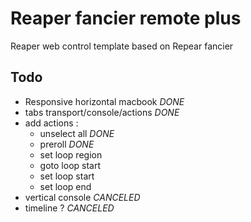 Reaper fancier remote plus
==========================

Reaper web control template based on Repear fancier

Todo
----

- Responsive horizontal macbook *DONE*
- tabs transport/console/actions *DONE*
- add actions : 
	- unselect all *DONE*
	- preroll *DONE*
	- set loop region
	- goto loop start
	- set loop start
	- set loop end
- vertical console *CANCELED*
- timeline ? *CANCELED*
